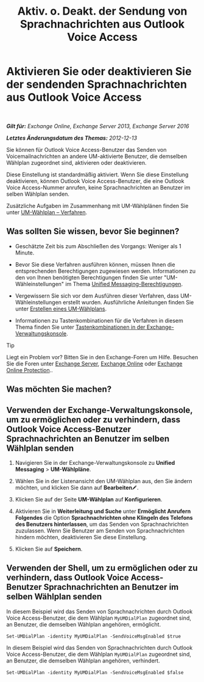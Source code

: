 ﻿---
title: 'Aktiv. o. Deakt. der Sendung von Sprachnachrichten aus Outlook Voice Access'
TOCTitle: Aktivieren Sie oder deaktivieren Sie der sendenden Sprachnachrichten aus Outlook Voice Access
ms:assetid: 63544ae2-6a28-40b2-82fc-3df83e93ee56
ms:mtpsurl: https://technet.microsoft.com/de-de/library/Ee423546(v=EXCHG.150)
ms:contentKeyID: 52062710
ms.date: 05/23/2018
mtps_version: v=EXCHG.150
ms.translationtype: MT
---

# Aktivieren Sie oder deaktivieren Sie der sendenden Sprachnachrichten aus Outlook Voice Access

 

_**Gilt für:** Exchange Online, Exchange Server 2013, Exchange Server 2016_

_**Letztes Änderungsdatum des Themas:** 2012-12-13_

Sie können für Outlook Voice Access-Benutzer das Senden von Voicemailnachrichten an andere UM-aktivierte Benutzer, die demselben Wählplan zugeordnet sind, aktivieren oder deaktivieren.

Diese Einstellung ist standardmäßig aktiviert. Wenn Sie diese Einstellung deaktivieren, können Outlook Voice Access-Benutzer, die eine Outlook Voice Access-Nummer anrufen, keine Sprachnachrichten an Benutzer im selben Wählplan senden.

Zusätzliche Aufgaben im Zusammenhang mit UM-Wählplänen finden Sie unter [UM-Wählplan – Verfahren](um-dial-plan-procedures-exchange-2013-help.md).

## Was sollten Sie wissen, bevor Sie beginnen?

  - Geschätzte Zeit bis zum Abschließen des Vorgangs: Weniger als 1 Minute.

  - Bevor Sie diese Verfahren ausführen können, müssen Ihnen die entsprechenden Berechtigungen zugewiesen werden. Informationen zu den von Ihnen benötigten Berechtigungen finden Sie unter "UM-Wähleinstellungen" im Thema [Unified Messaging-Berechtigungen](unified-messaging-permissions-exchange-2013-help.md).

  - Vergewissern Sie sich vor dem Ausführen dieser Verfahren, dass UM-Wähleinstellungen erstellt wurden. Ausführliche Anleitungen finden Sie unter [Erstellen eines UM-Wählplans](create-a-um-dial-plan-exchange-2013-help.md).

  - Informationen zu Tastenkombinationen für die Verfahren in diesem Thema finden Sie unter [Tastenkombinationen in der Exchange-Verwaltungskonsole](keyboard-shortcuts-in-the-exchange-admin-center-exchange-online-protection-help.md).


> [!TIP]
> Liegt ein Problem vor? Bitten Sie in den Exchange-Foren um Hilfe. Besuchen Sie die Foren unter <A href="https://go.microsoft.com/fwlink/p/?linkid=60612">Exchange Server</A>, <A href="https://go.microsoft.com/fwlink/p/?linkid=267542">Exchange Online</A> oder <A href="https://go.microsoft.com/fwlink/p/?linkid=285351">Exchange Online Protection</A>..



## Was möchten Sie machen?

## Verwenden der Exchange-Verwaltungskonsole, um zu ermöglichen oder zu verhindern, dass Outlook Voice Access-Benutzer Sprachnachrichten an Benutzer im selben Wählplan senden

1.  Navigieren Sie in der Exchange-Verwaltungskonsole zu **Unified Messaging** \> **UM-Wählpläne**.

2.  Wählen Sie in der Listenansicht den UM-Wählplan aus, den Sie ändern möchten, und klicken Sie dann auf **Bearbeiten**![Bearbeitungssymbol](images/Bb124582.6f53ccb2-1f13-4c02-bea0-30690e6ea71d(EXCHG.150).gif "Bearbeitungssymbol").

3.  Klicken Sie auf der Seite **UM-Wählplan** auf **Konfigurieren**.

4.  Aktivieren Sie in **Weiterleitung und Suche** unter **Ermöglicht Anrufern Folgendes** die Option **Sprachnachrichten ohne Klingeln des Telefons des Benutzers hinterlassen**, um das Senden von Sprachnachrichten zuzulassen. Wenn Sie Benutzer am Senden von Sprachnachrichten hindern möchten, deaktivieren Sie diese Einstellung.

5.  Klicken Sie auf **Speichern**.

## Verwenden der Shell, um zu ermöglichen oder zu verhindern, dass Outlook Voice Access-Benutzer Sprachnachrichten an Benutzer im selben Wählplan senden

In diesem Beispiel wird das Senden von Sprachnachrichten durch Outlook Voice Access-Benutzer, die dem Wählplan `MyUMDialPlan` zugeordnet sind, an Benutzer, die demselben Wählplan angehören, ermöglicht.

    Set-UMDialPlan -identity MyUMDialPlan -SendVoiceMsgEnabled $true

In diesem Beispiel wird das Senden von Sprachnachrichten durch Outlook Voice Access-Benutzer, die dem Wählplan `MyUMDialPlan` zugeordnet sind, an Benutzer, die demselben Wählplan angehören, verhindert.

    Set-UMDialPlan -identity MyUMDialPlan -SendVoiceMsgEnabled $false

